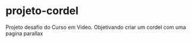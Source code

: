 # projeto-cordel
 Projeto desafio do Curso em Video. Objetivando criar um cordel com uma pagina parallax
